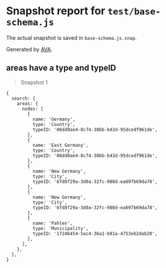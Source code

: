 # Snapshot report for `test/base-schema.js`

The actual snapshot is saved in `base-schema.js.snap`.

Generated by [AVA](https://ava.li).

## areas have a type and typeID

> Snapshot 1

    {
      search: {
        areas: {
          nodes: [
            {
              name: 'Germany',
              type: 'Country',
              typeID: '06dd0ae4-8c74-30bb-b43d-95dcedf961de',
            },
            {
              name: 'East Germany',
              type: 'Country',
              typeID: '06dd0ae4-8c74-30bb-b43d-95dcedf961de',
            },
            {
              name: 'New Germany',
              type: 'City',
              typeID: '6fd8f29a-3d0a-32fc-980d-ea697b69da78',
            },
            {
              name: 'New Germany',
              type: 'City',
              typeID: '6fd8f29a-3d0a-32fc-980d-ea697b69da78',
            },
            {
              name: 'Pahlen',
              type: 'Municipality',
              typeID: '17246454-5ac4-36a1-b81a-4753eb2dab20',
            },
          ],
        },
      },
    }
